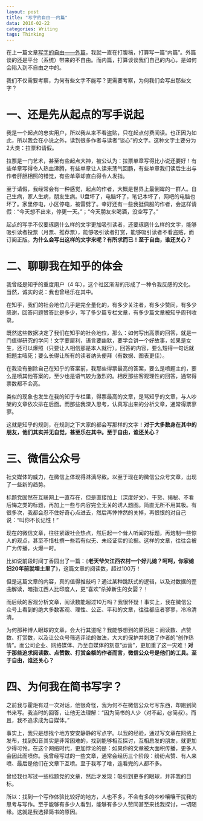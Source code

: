 ```yaml
---
layout: post
title: "写字的自由——内篇"
data: 2016-02-22
categories: Writing
tags: Thinking
---
```




在上一篇文章[写字的自由——外篇](http://www.jianshu.com/p/27aac06caff8)，我就一直在打腹稿，打算写一篇“内篇”。外篇谈的还是平台（系统）带来的不自由。而内篇，打算谈谈我们自己的内心，是如何会陷入到不自由之中的。

我们不仅需要考察，为何有些文字不能写？更需要考察，为何我们会写出那些文字？

# 一、还是先从起点的写手说起

我是一个起点的忠实用户，所以我从来不看盗贴，只在起点付费阅读。也正因为如此，所以我会在小说之外，读到很多作者与读者“谈心”的文字。这种文字主要分为2大类：拉票和请假。

拉票是一门艺术，甚至有些起点大神，被公认为：拉票单章写得比小说还要好！有些单章写得令人热血沸腾，有些单章让人读来荡气回肠，有些单章我们读后生出与作者肝胆相照的错觉，有些单章却直白得令人发指。

至于请假，我经常会有一种感觉，起点的作者，大概是世界上最倒霉的一群人。自己生病，家人生病，朋友生病。U盘坏了，电脑坏了，笔记本坏了，网吧的电脑也坏了。家里停电，小区停电，被雷劈了。幸好还有一些我挺佩服的作者，会这样请假：“今天想不出来，停更一天。”；“今天朋友来喝酒，没空写了。”

起点的写手不仅要琢磨什么样的文字更加吸引读者，还要琢磨什么样的文字，能够吸引读者投票（月票、推荐票），能够吸引读者打赏，能够吸引读者不看盗贴，而订阅正版。**为什么会写出这样的文字来呢？有所求而已！至于自由，谁还关心？**

# 二、聊聊我在知乎的体会
我曾经是知乎的重度用户（4 年），这个社区渐渐的形成了一种令我反感的文化。当然，诚实的说：我也曾经乐在其中。

在知乎，我们的社会地位几乎是完全量化的，有多少关注者，有多少赞同，有多少感谢，回答问题赞答比是多少，写了多少篇专栏文章，有多少篇文章被知乎周刊收录。

既然这些数据决定了我们在知乎的社会地位，那么：如何写出高票的回答，就是一门值得研究的学问！文字要犀利，语言要幽默，要学会讲一个好故事，如果是女生，还可以爆照（只要让人相信那是本人就行）。回答的内容，要么短得一句话就把题主噎死；要么长得让所有的读者纳头便拜（有数据、图表更佳）。

在我没有删除自己在知乎的答案前，我那些得票最高的答案，要么是喷题主的，要么是喷其他答案的，至少也是语气较为激烈的。相反那些客观理性的回答，通常得票数都不会高。

类似的现象也发生在我的知乎专栏里，得票最高的文章，是骂知乎的文章，与人吵架的文章依次排在后面。而那些我深入思考，认真写出来的分析文章，通常得票寥寥。

这就是知乎的规则，在规则之下大家的都会写那样的文字！**对于大多数身在其中的朋友，他们其实并无自觉，甚至乐在其中。至于自由，谁还关心？**

# 三、微信公众号
社交媒体的威力，在微信上体现得淋漓尽致。以至于现在的微信公众号文章，出现了一些新的趋势。

标题党固然在互联网上一直存在，但是直接加上（深度好文）、干货、揭秘、不看后悔之类的标题，再加上一些与内容完全无关的诱人题图。简直无所不用其极。有很多次，我都会忍不住好奇心点进去，然后再悻悻然的关掉，再恨恨的对自己说：“叫你不长记性！”

现在的微信文章，往往紧跟社会热点，然后起一个耸人听闻的标题，再炮制一些惊人的观点，甚至不惜杜撰一些若有似无、未经证实的论据。这样的文章，往往会被广为传播，火爆一时。

比如说前段时间丁香园出了一篇：《**老天爷欠江西农村一个好儿媳？呵呵，你家媳妇20年前就埋土里了**》，这篇文章的阅读数，超过100万！

但是这篇文章的内容，真的值得推敲吗？通过某种跳跃式的逻辑，以及对数据的歪曲解读，暗指江西人比印度人，更“喜欢”杀掉新生的女婴？！

而后续的客观分析文章，阅读数能超过10万吗？我很怀疑！事实上，我在微信公众号上看到的绝大多数客观、理性、公正、平和的文章，往往都应者寥寥，冷冷清清。

为何那种博人眼球的文章，会大行其道呢？我能够想到的原因是：阅读数、点赞数、打赏数，以及让公众号筛选评论的做法，大大的保护并刺激了作者的“创作热情”。而公司企业、网络媒体、乃至自媒体的刻意“运营”，更加重了这一灾难！**对于那些追求阅读数、点赞数、打赏金额的作者而言，微信公众号是他们的工具。至于自由，谁还关心？**

# 四、为何我在简书写字？
之前我与霍炬有过一次对话，他很奇怪，我为何不在微信公众号写东西，却跑到简书来写。我当时的回答，让他无法理解：“因为简书的人少（对不起，@简叔）。而且，我不追求成为自媒体。”

事实上，我只是想找个地方安安静静的写点字。以我的经验，通过写文章在网络上发布，找到知音其实是非常困难的，找到能够相互探讨，互相启发的朋友，就更加少得可怜。在这个网络时代，更加悖论的是：如果你的文章被大面积传播，更多人会因此而喷你。我曾经写过的一些文章，通常会经历三个阶段：纷纷点赞、有人来喷、最后是他们在文章下互喷。至于我写了啥，连看完的人都不多。

曾经我也写过一些标题党的文章，然后才发现：吸引到更多的眼球，并非我的目标。

所以：找到一个写作体验比较好的地方，人也不多，不会有多的吵吵嚷嚷干扰我的思考与写作。至于能够有多少人看到，能够有多少人赞同甚至来找我探讨，一切随缘。这就是我选择简书的原因。